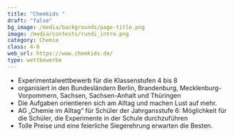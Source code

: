 ```yaml
---
title: "Chemkids "
draft: "false"
bg_image: /media/backgrounds/page-title.png
image: /media/contests/rundi_intro.png
category: Chemie
class: 4-8
web_url: https://www.chemkids.de/
type: wettbewerbe
---
```

- Experimentalwettbewerb für die Klassenstufen 4 bis 8
- organisiert in den Bundesländern Berlin, Brandenburg, Mecklenburg-Vorpommern,
Sachsen, Sachsen-Anhalt und Thüringen
- Die Aufgaben orientieren sich am Alltag und machen Lust auf mehr.
- AG „Chemie im Alltag“ für Schüler der Jahrgansstufe 6:
Möglichkeit für die Schüler, die Experimente in der Schule durchzuführen
- Tolle Preise und eine feierliche Siegerehrung erwarten die Besten.

